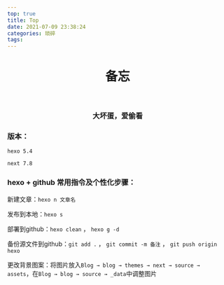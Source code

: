 ```yaml
---
top: true
title: Top
date: 2021-07-09 23:38:24
categories: 琐碎
tags:
---
```




# <center>备忘</center>

​	<!--more-->

### <center>大坏蛋，爱偷看</center>



### 版本：

`hexo 5.4`

`next 7.8`



### 	hexo + github 常用指令及个性化步骤：

新建文章：`hexo n 文章名`

发布到本地：`hexo s`

部署到github：`hexo clean` ， `hexo g -d`

备份源文件到github：`git add .` ， `git commit -m 备注` ，  `git push origin hexo`



更改背景图案：将图片放入`Blog → blog → themes → next → source → assets`，在`Blog → blog → source → _data`中调整图片
